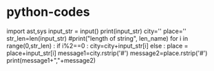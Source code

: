 # python-codes
import ast,sys
input_str = input()
print(input_str)
city=''
place=''
str_len=len(input_str)
#print("length of string", len_name)
for i in range(0,str_len) :
    if i%2==0 :
     city=city+input_str[i]
    else :
     place = place+input_str[i]
message1=city.rstrip('#')
message2=place.rstrip('#')
print(message1+","+message2)


